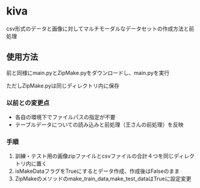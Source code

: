 # kiva
csv形式のデータと画像に対してマルチモーダルなデータセットの作成方法と前処理

## 使用方法
前と同様にmain.pyとZipMake.pyをダウンロードし、main.pyを実行

ただしZipMake.pyは同じディレクトリ内に保存


### 以前との変更点
- 各自の環境下でファイルパスの指定が不要
- テーブルデータについての読み込みと前処理（王さんの前処理）を反映

### 手順
1. 訓練・テスト用の画像zipファイルとcsvファイルの合計４つを同じディレクトリ内に置く
2. isMakeDataフラグをTrueにするとデータ作成、作成後はFalseのまま
3. ZipMakeのメソッドのmake_train_data,make_test_dataはTrueに設定変更
